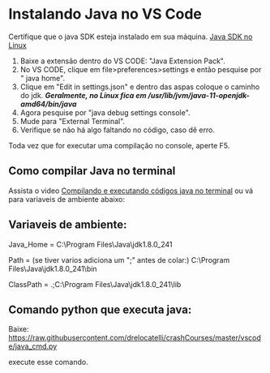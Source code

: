 # Instalando Java no VS Code

Certifique que o java SDK esteja instalado em sua máquina. 
[Java SDK no Linux](https://www.youtube.com/watch?v=Hw9fYjH4lT4)

1. Baixe a extensão dentro do VS CODE: "Java Extension Pack".
2. No VS CODE, clique em file>preferences>settings e então pesquise por " java home".
3. Clique em "Edit in settings.json" e dentro das aspas coloque o caminho do jdk.
***Geralmente, no Linux fica em /usr/lib/jvm/java-11-openjdk-amd64/bin/java***
4. Agora pesquise por "java debug settings console".
5. Mude para "External Terminal".
6. Verifique se não há algo faltando no código, caso dê erro.

Toda vez que for executar uma compilação no console, aperte F5.

## Como compilar Java no terminal
Assista o video [Compilando e executando códigos java no terminal](https://youtu.be/KIpuhJbNhN4) ou vá para variaveis de ambiente abaixo: 


## Variaveis de ambiente:
Java_Home = C:\Program Files\Java\jdk1.8.0_241

Path = (se tiver varios adiciona um ";" antes de colar:) C:\Program Files\Java\jdk1.8.0_241\bin

ClassPath = .;C:\Program Files\Java\jdk1.8.0_241\lib


## Comando python que executa java:
Baixe: https://raw.githubusercontent.com/drelocatelli/crashCourses/master/vscode/java_cmd.py

execute esse comando.
